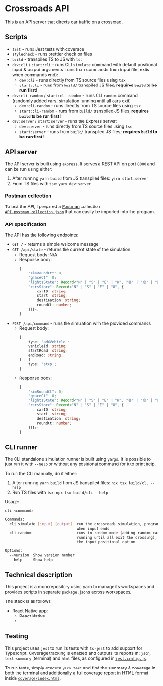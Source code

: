 # Crossroads API

This is an API server that directs car traffic on a crossroad.

## Scripts

- `test` - runs Jest tests with coverage
- `stylecheck` - runs prettier check on files
- `build` - transpiles TS to JS with `tsc`
- `dev:cli` / `start:cli` - runs CLI `simulate` command with default positional input & output arguments (runs from commands from input file, exits when commands end):
    - `dev:cli` - runs directly from TS source files using `tsx`
    - `start:cli` - runs from `build/` transpiled JS files; **requires `build` to be run first!**
- `dev:cli-random` / `start:cli-random` - runs CLI `random` command (randomly added cars, simulation running until all cars exit)
    - `dev:cli-random` - runs directly from TS source files using `tsx`
    - `start:cli-random` - runs from `build/` transpiled JS files; **requires `build` to be run first!**
- `dev:server` / `start:server` - runs the Express server:
    - `dev:server` - runs directly from TS source files using `tsx`
    - `start:server` - runs from `build/` transpiled JS files; **requires `build` to be run first!**

## API server

The API server is built using `express`. It serves a REST API on port `8000` and can be run using either:

1. After running `yarn build` from JS transpiled files: `yarn start:server`
2. From TS files with `tsx`: `yarn dev:server`

### Postman collection

To test the API, I prepared a [Postman](https://www.postman.com/) collection [`API.postman_collection.json`](./API.postman_collection.json) that can easily be imported into the program.

### API specification

The API has the following endpoints:

- `GET /` - returns a simple welcome message
- `GET /api/state` - returns the current state of the simulation
    - Request body: N/A
    - Response body:
        ```typescript
        {
            "simRoundCt": 0;
            "graceCt": 0;
            "lightsState": Record<"N" | "S" | "E" | "W", "🟢" | "🟡" | "🔴">;
            "carsStore": Record<"N" | "S" | "E" | "W", {
                carID: string;
                start: string;
                destination: string;
                roundCt: number;
            }[]>;
        }
        ```
- `POST /api/command` - runs the simulation with the provided commands
    - Request body:
        ```typescript
        {
        	type: 'addVehicle';
        	vehicleId: string;
        	startRoad: string;
        	endRoad: string;
        } | {
        	type: 'step';
        }
        ```
    - Response body:
        ```typescript
        {
            "simRoundCt": 0;
            "graceCt": 0;
            "lightsState": Record<"N" | "S" | "E" | "W", "🟢" | "🟡" | "🔴">;
            "carsStore": Record<"N" | "S" | "E" | "W", {
                carID: string;
                start: string;
                destination: string;
                roundCt: number;
            }[]>;
        }
        ```

## CLI runner

The CLI standalone simulation runner is built using `yargs`. It is possible to just run it with `--help` or without any positional command for it to print help.

To run the CLI manually, do it either:

1. After running `yarn build` from JS transpiled files: `npx tsx build/cli --help`
2. Run TS files with `tsx`: `npx tsx build/cli --help`

Usage:

```bash
cli <command>

Commands:
  cli simulate [input] [output]  run the crossroads simulation, program exits
                                 when input ends
  cli random                     runs in random mode (adding random cars &
                                 running until all exit the crossing), ignoring
                                 the input positional option

Options:
  --version  Show version number                                       [boolean]
  --help     Show help                                                 [boolean]
```

## Technical description

This project is a monorepository using yarn to manage its workspaces and provides scripts in separate `package.json`s across workspaces.

The stack is as follows:

- React Native app:
    - React Native
    -

## Testing

This project uses `jest` to run its tests with `ts-jest` to add support for Typescript. Coverage tracking is enabled and outputs its reports in: `json`, `text-summary` (terminal) and `html` files, as configured in [`jest.config.js`](./jest.config.js).

To run tests, simply execute `yarn test` and find the summary & coverage in both the terminal and additionally a full coverage report in HTML format inside [`coverage/index.html`](./coverage/index.html).
